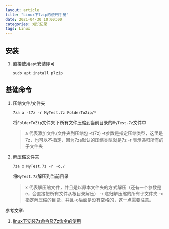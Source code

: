 ```yaml
---
layout: article
title: "Linux下7zip的使用手册"
date: 2021-04-30 10:00:00
categories: 知识记录
tags: Linux
---
```


## 安装

1. 直接使用`apt`安装即可

   ```shell
   sudo apt install p7zip
   ```

## 基础命令

1. 压缩文件/文件夹

   ```shell
   7za a -t7z -r MyTest.7z FolderToZip/*
   ```

   将`FolderToZip`文件夹下所有文件压缩到当前目录的`MyTest.7z`文件中

   > a 代表添加文件/文件夹到压缩包
   > -t(7z) -t参数是指定压缩类型，这里是7z，也可以不指定，因为7za默认的压缩类型就是7z
   > -r 表示递归所有的子文件夹

2. 解压缩文件夹

   ```shell
   7za x MyTest.7z -r -o./
   ```

   将`MyTest.7z`解压到当前目录

   > x 代表解压缩文件，并且是以原本文件夹的方式解压（还有一个参数是e，会直接把所有文件从根目录解压）
   > -r 递归解压缩的所有子文件夹
   > -o 指定解压缩的目录，并且-o后面是没有空格的，这一点需要注意。

参考文章:

1. [linux下安装7z命令及7z命令的使用](https://blog.csdn.net/whatday/article/details/50157273)
